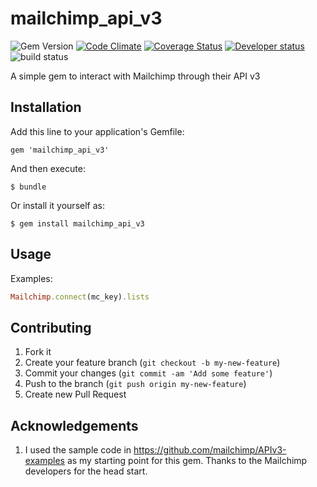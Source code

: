 # mailchimp_api_v3


![Gem Version](http://img.shields.io/gem/v/mailchimp_api_v3.svg?style=flat)&nbsp;[![Code Climate](http://img.shields.io/codeclimate/github/Xenapto/mailchimp_api_v3.svg?style=flat)](https://codeclimate.com/github/Xenapto/mailchimp_api_v3)&nbsp;[![Coverage Status](https://img.shields.io/coveralls/Xenapto/mailchimp_api_v3.svg?style=flat&branch=develop)](https://coveralls.io/r/Xenapto/mailchimp_api_v3?branch=develop)
[![Developer status](http://img.shields.io/badge/developer-awesome-brightgreen.svg?style=flat)](http://xenapto.com)
![build status](https://circleci.com/gh/Xenapto/mailchimp_api_v3/tree/develop.svg?style=shield&circle-token=a2e39ddd53c02e4f1ccb4d89cb97f406915874c7)

A simple gem to interact with Mailchimp through their API v3

## Installation

Add this line to your application's Gemfile:

    gem 'mailchimp_api_v3'

And then execute:

    $ bundle

Or install it yourself as:

    $ gem install mailchimp_api_v3

## Usage

Examples:

```ruby
Mailchimp.connect(mc_key).lists
```

## Contributing

1.  Fork it
1.  Create your feature branch (`git checkout -b my-new-feature`)
1.  Commit your changes (`git commit -am 'Add some feature'`)
1.  Push to the branch (`git push origin my-new-feature`)
1.  Create new Pull Request

## Acknowledgements

1.  I used the sample code in https://github.com/mailchimp/APIv3-examples as my starting point for this gem. Thanks to
the Mailchimp developers for the head start.
